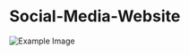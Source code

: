# Social-Media-Website
![Example Image](https://github.com/davidalin9182/Social-Media-Website/tree/master/ImagesOfProject/guide_ss_1.png)
